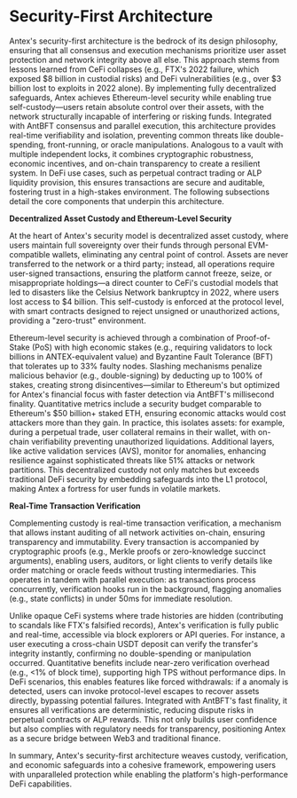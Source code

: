 # Security-First Architecture

Antex's security-first architecture is the bedrock of its design philosophy, ensuring that all consensus and execution mechanisms prioritize user asset protection and network integrity above all else. This approach stems from lessons learned from CeFi collapses (e.g., FTX's 2022 failure, which exposed $8 billion in custodial risks) and DeFi vulnerabilities (e.g., over $3 billion lost to exploits in 2022 alone). By implementing fully decentralized safeguards, Antex achieves Ethereum-level security while enabling true self-custody—users retain absolute control over their assets, with the network structurally incapable of interfering or risking funds. Integrated with AntBFT consensus and parallel execution, this architecture provides real-time verifiability and isolation, preventing common threats like double-spending, front-running, or oracle manipulations. Analogous to a vault with multiple independent locks, it combines cryptographic robustness, economic incentives, and on-chain transparency to create a resilient system. In DeFi use cases, such as perpetual contract trading or ALP liquidity provision, this ensures transactions are secure and auditable, fostering trust in a high-stakes environment. The following subsections detail the core components that underpin this architecture.

**Decentralized Asset Custody and Ethereum-Level Security**

At the heart of Antex's security model is decentralized asset custody, where users maintain full sovereignty over their funds through personal EVM-compatible wallets, eliminating any central point of control. Assets are never transferred to the network or a third party; instead, all operations require user-signed transactions, ensuring the platform cannot freeze, seize, or misappropriate holdings—a direct counter to CeFi's custodial models that led to disasters like the Celsius Network bankruptcy in 2022, where users lost access to $4 billion. This self-custody is enforced at the protocol level, with smart contracts designed to reject unsigned or unauthorized actions, providing a "zero-trust" environment.

Ethereum-level security is achieved through a combination of Proof-of-Stake (PoS) with high economic stakes (e.g., requiring validators to lock billions in ANTEX-equivalent value) and Byzantine Fault Tolerance (BFT) that tolerates up to 33% faulty nodes. Slashing mechanisms penalize malicious behavior (e.g., double-signing) by deducting up to 100% of stakes, creating strong disincentives—similar to Ethereum's but optimized for Antex's financial focus with faster detection via AntBFT's millisecond finality. Quantitative metrics include a security budget comparable to Ethereum's $50 billion+ staked ETH, ensuring economic attacks would cost attackers more than they gain. In practice, this isolates assets: for example, during a perpetual trade, user collateral remains in their wallet, with on-chain verifiability preventing unauthorized liquidations. Additional layers, like active validation services (AVS), monitor for anomalies, enhancing resilience against sophisticated threats like 51% attacks or network partitions. This decentralized custody not only matches but exceeds traditional DeFi security by embedding safeguards into the L1 protocol, making Antex a fortress for user funds in volatile markets.

**Real-Time Transaction Verification**

Complementing custody is real-time transaction verification, a mechanism that allows instant auditing of all network activities on-chain, ensuring transparency and immutability. Every transaction is accompanied by cryptographic proofs (e.g., Merkle proofs or zero-knowledge succinct arguments), enabling users, auditors, or light clients to verify details like order matching or oracle feeds without trusting intermediaries. This operates in tandem with parallel execution: as transactions process concurrently, verification hooks run in the background, flagging anomalies (e.g., state conflicts) in under 50ms for immediate resolution.

Unlike opaque CeFi systems where trade histories are hidden (contributing to scandals like FTX's falsified records), Antex's verification is fully public and real-time, accessible via block explorers or API queries. For instance, a user executing a cross-chain USDT deposit can verify the transfer's integrity instantly, confirming no double-spending or manipulation occurred. Quantitative benefits include near-zero verification overhead (e.g., <1% of block time), supporting high TPS without performance dips. In DeFi scenarios, this enables features like forced withdrawals: if a anomaly is detected, users can invoke protocol-level escapes to recover assets directly, bypassing potential failures. Integrated with AntBFT's fast finality, it ensures all verifications are deterministic, reducing dispute risks in perpetual contracts or ALP rewards. This not only builds user confidence but also complies with regulatory needs for transparency, positioning Antex as a secure bridge between Web3 and traditional finance.

In summary, Antex's security-first architecture weaves custody, verification, and economic safeguards into a cohesive framework, empowering users with unparalleled protection while enabling the platform's high-performance DeFi capabilities.
